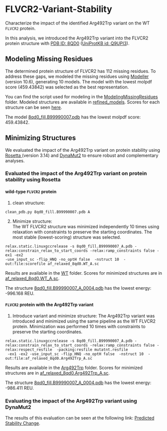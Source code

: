 # FLVCR2-Variant-Stability
Characterize the impact of the identified Arg492Trp variant on the WT `FLVCR2` protein.

In this analysis, we introduced the Arg492Trp variant into the FLVCR2 protein structure with <a href='https://www.rcsb.org/structure/8QD0'>PDB ID: 8QD0</a> (<a href='https://www.uniprot.org/uniprotkb/Q9UPI3/entry'>UniProtKB id: Q9UPI3</a>).

## Modeling Missing Residues
The determined protein structure of FLVCR2 has 112 missing residues. To address these gaps, we modeled the missing residues using <a href='https://salilab.org/modeller/'>Modeller</a> (version 10.6), generating 10 models. The model with the lowest molpdf score (459.43842) was selected as the best representation.

You can find the script used for modeling in the <a href='/ModelingMissingResidues'>ModelingMissingResidues</a> folder. Modeled structures are available in <a href='ModelingMissingResidues/refined_models'>refined_models</a>. Scores for each structure can be seen <a href='/ModelingMissingResidues/refine_missing_residues.py.log#L3807'>here</a>.

The model <a href='ModelingMissingResidues/refined_models/8qd0_fill.B99990007.pdb'>8qd0_fill.B99990007.pdb</a> has the lowest molpdf score: 459.43842.

## Minimizing Structures
We evaluated the impact of the Arg492Trp variant on protein stability using <a href='https://rosettacommons.org/software/'> Rosetta </a>(version 3.14) and <a href='https://biosig.lab.uq.edu.au/dynamut2/'>DynaMut2</a> to ensure robust and complementary analyses.

### Evaluated the impact of the Arg492Trp variant on protein stability using Rosetta
#### wild-type `FLVCR2` protein
1. clean structure:
```
clean_pdb.py 8qd0_fill.B99990007.pdb A
``` 
2. Minimize structure:</br>
The WT FLVCR2 structure was minimized independently 10 times using relaxation with constraints to preserve the starting coordinates.
The most stable (lowest-scoring) structure was selected.
```
relax.static.linuxgccrelease -s 8qd0_fill.B99990007_A.pdb -relax:constrain_relax_to_start_coords -relax:ramp_constraints false -ex1 -ex2 
-use_input_sc -flip_HNQ -no_optH false  -nstruct 10  -out:file:scorefile af_relaxed_8qd0.WT_A.sc
```
Results are available in the <a href='/MinimizingStructures/WT'>WT</a> folder. Scores for minimized structures are in <a href='MinimizingStructures/WT/af_relaxed_8qd0.WT_A.sc'>af_relaxed_8qd0.WT_A.sc</a>.

The structure <a href='/MinimizingStructures/WT/8qd0_fill.B99990007_A_0004.pdb'>8qd0_fill.B99990007_A_0004.pdb</a> has the lowest energy: -996.168 REU.

#### `FLVCR2` protein with the Arg492Trp variant
1. Introduce variant and minimize structure:
The Arg492Trp variant was introduced and minimized using the same pipeline as the WT FLVCR2 protein. Minimization was performed 10 times with constraints to preserve the starting coordinates.
```
relax.static.linuxgccrelease -s 8qd0_fill.B99990007_A.pdb -relax:constrain_relax_to_start_coords -relax:ramp_constraints false -relax:respect_resfile  -packing:resfile mutatnt.resfile  
 -ex1 -ex2 -use_input_sc -flip_HNQ -no_optH false  -nstruct 10  -out:file:af_relaxed_8qd0.Arg492Trp_A.sc
```
Results are available in the <a href='/MinimizingStructures/Arg492Trp'>Arg492Trp</a> folder. Scores for minimized structures are in <a href='MinimizingStructures/Arg492Trp/af_relaxed_8qd0.Arg492Trp_A.sc'>af_relaxed_8qd0.Arg492Trp_A.sc</a>.

The structure <a href='/MinimizingStructures/Arg492Trp/8qd0_fill.B99990007_A_0004.pdb'>8qd0_fill.B99990007_A_0004.pdb</a> has the lowest energy: -986.411 REU.

### Evaluating the impact of the Arg492Trp variant using DynaMut2
The results of this evaluation can be seen at the following link: <a href='https://biosig.lab.uq.edu.au/dynamut2/results_prediction/173491533976'>Predicted Stability Change</a>.

